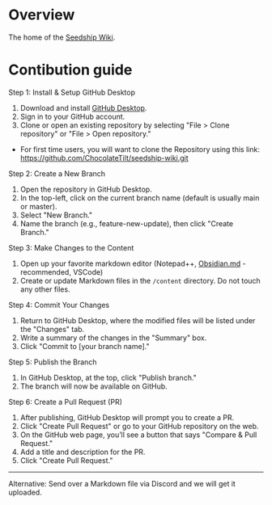 # Overview
The home of the [Seedship Wiki](https://seedship.chocolatetilt.com). 

# Contibution guide
Step 1: Install & Setup GitHub Desktop
1. Download and install [GitHub Desktop](https://desktop.github.com/download/).
2. Sign in to your GitHub account.
3. Clone or open an existing repository by selecting "File > Clone repository" or "File > Open repository."
  - For first time users, you will want to clone the Repository using this link: https://github.com/ChocolateTilt/seedship-wiki.git

Step 2: Create a New Branch
1. Open the repository in GitHub Desktop.
2. In the top-left, click on the current branch name (default is usually main or master).
3. Select "New Branch."
4. Name the branch (e.g., feature-new-update), then click "Create Branch."

Step 3: Make Changes to the Content
1. Open up your favorite markdown editor (Notepad++, [Obsidian.md](https://obsidian.md/) - recommended, VSCode)
2. Create or update Markdown files in the `/content` directory. Do not touch any other files.

Step 4: Commit Your Changes
1. Return to GitHub Desktop, where the modified files will be listed under the "Changes" tab.
2. Write a summary of the changes in the "Summary" box.
3. Click "Commit to [your branch name]."

Step 5: Publish the Branch
1. In GitHub Desktop, at the top, click "Publish branch."
2. The branch will now be available on GitHub.

Step 6: Create a Pull Request (PR)
1. After publishing, GitHub Desktop will prompt you to create a PR.
2. Click "Create Pull Request" or go to your GitHub repository on the web.
3. On the GitHub web page, you’ll see a button that says "Compare & Pull Request."
4. Add a title and description for the PR.
5. Click "Create Pull Request."

---
Alternative:
Send over a Markdown file via Discord and we will get it uploaded.

